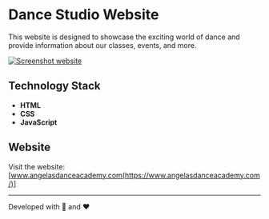 # Dance Studio Website

This website is designed to showcase the exciting world of dance and provide information about our classes, events, and more.

[![Screenshot website](https://i.postimg.cc/QNRHTfng/Screenshot-2023-12-06-120742.png)](https://postimg.cc/vDtYRtyD)

## Technology Stack

- **HTML**
- **CSS**
- **JavaScript**

## Website
Visit the website: [www.angelasdanceacademy.com(https://www.angelasdanceacademy.com/)]

---

Developed with 💃 and ❤️
